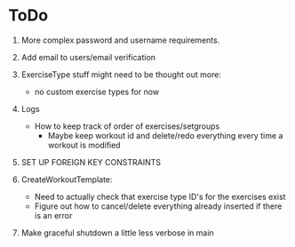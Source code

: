 # ToDo

1. More complex password and username requirements.
2. Add email to users/email verification
3. ExerciseType stuff might need to be thought out more:
    * no custom exercise types for now
4. Logs
    * How to keep track of order of exercises/setgroups
        * Maybe keep workout id and delete/redo everything every time a workout is modified

5. SET UP FOREIGN KEY CONSTRAINTS 

6. CreateWorkoutTemplate:
    * Need to actually check that exercise type ID's for the exercises exist
    * Figure out how to cancel/delete everything already inserted if there is an error 

8. Make graceful shutdown a little less verbose in main